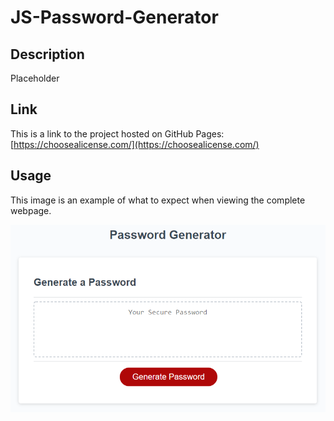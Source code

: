 # JS-Password-Generator

## Description

Placeholder

## Link

This is a link to the project hosted on GitHub Pages: [https://choosealicense.com/](https://choosealicense.com/)

## Usage

This image is an example of what to expect when viewing the complete webpage.

![This is a working image of this project](assets/images/demo-screenshot.png)